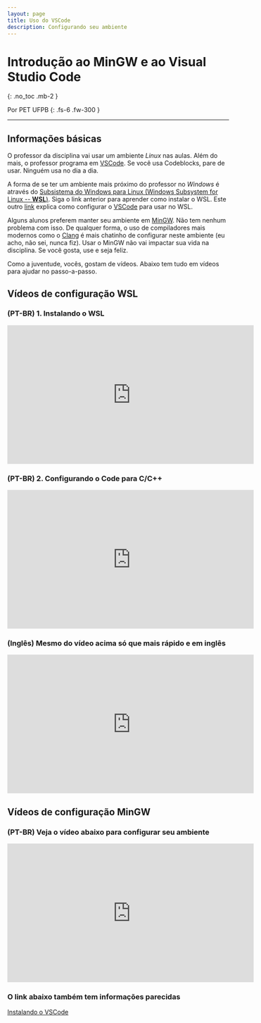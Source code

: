 ```yaml
---
layout: page
title: Uso do VSCode
description: Configurando seu ambiente
---
```


# Introdução ao MinGW e ao Visual Studio Code

{: .no_toc .mb-2 }

Por PET UFPB
{: .fs-6 .fw-300 }

---

## Informações básicas

O professor da disciplina vai usar um ambiente *Linux* nas aulas. Além do mais, o professor programa em [VSCode](https://code.visualstudio.com/). Se você usa Codeblocks, pare de usar. Ninguém usa no dia a dia.

A forma de se ter um ambiente mais próximo do professor no *Windows* é através do [Subsistema do Windows para Linux (Windows Subsystem for Linux -- **WSL**)](https://learn.microsoft.com/pt-br/windows/wsl/install). Siga o link anterior para aprender como instalar o WSL. Este outro [link](https://learn.microsoft.com/pt-br/windows/wsl/tutorials/wsl-vscode) explica como configurar o [VSCode](https://code.visualstudio.com/) para usar no WSL.

Alguns alunos preferem manter seu ambiente em [MinGW](https://www.mingw-w64.org/). Não tem nenhum problema com isso. De qualquer forma, o uso de compiladores mais modernos como o [Clang](https://clang.llvm.org/) é mais chatinho de configurar neste ambiente (eu acho, não sei, nunca fiz). Usar o MinGW não vai impactar sua vida na disciplina. Se você gosta, use e seja feliz.

Como a juventude, vocês, gostam de vídeos. Abaixo tem tudo em vídeos para ajudar no passo-a-passo.

## Vídeos de configuração WSL

### (PT-BR) 1. Instalando o WSL

<iframe width="560" height="315" src="https://www.youtube.com/embed/kJElMJGbMHQ" title="YouTube video player" frameborder="0" allow="accelerometer; autoplay; clipboard-write; encrypted-media; gyroscope; picture-in-picture" allowfullscreen></iframe>


### (PT-BR) 2. Configurando o Code para C/C++

<iframe width="560" height="315" src="https://www.youtube.com/embed/k54NwMto8GI" title="YouTube video player" frameborder="0" allow="accelerometer; autoplay; clipboard-write; encrypted-media; gyroscope; picture-in-picture" allowfullscreen></iframe>

### (Inglês) Mesmo do vídeo acima só que mais rápido e em inglês

<iframe width="560" height="315" src="https://www.youtube.com/embed/Hwbii-fnKIk" title="YouTube video player" frameborder="0" allow="accelerometer; autoplay; clipboard-write; encrypted-media; gyroscope; picture-in-picture" allowfullscreen></iframe>


## Vídeos de configuração MinGW

### (PT-BR) Veja o vídeo abaixo para configurar seu ambiente

<iframe width="560" height="315" src="https://www.youtube.com/embed/OKzFhpEQcyY" title="YouTube video player" frameborder="0" allow="accelerometer; autoplay; clipboard-write; encrypted-media; gyroscope; picture-in-picture" allowfullscreen></iframe>

### O link abaixo também tem informações parecidas

[Instalando o VSCode](http://cfbcursos.com.br/instalando-e-configurando-o-vs-code-com-mingw/)
